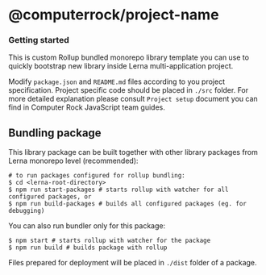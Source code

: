 # @computerrock/project-name

### Getting started 

This is custom Rollup bundled monorepo library template you can use to quickly bootstrap new library inside Lerna 
multi-application project. 

Modify `package.json` and `README.md` files  according to you project specification. Project specific code should 
be placed in `./src` folder. For more detailed explanation please consult `Project setup` document you can find 
in Computer Rock JavaScript team guides. 

## Bundling package

This library package can be built together with other library packages from Lerna monorepo level (recommended):

```shell
# to run packages configured for rollup bundling:
$ cd <lerna-root-directory>
$ npm run start-packages # starts rollup with watcher for all configured packages, or 
$ npm run build-packages # builds all configured packages (eg. for debugging)
```

You can also run bundler only for this package: 

```shell
$ npm start # starts rollup with watcher for the package 
$ npm run build # builds package with rollup
```

Files prepared for deployment will be placed in `./dist` folder of a package. 
